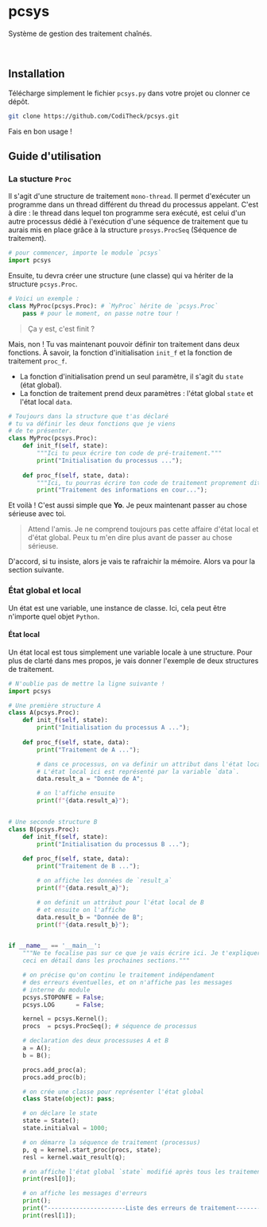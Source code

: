 # pcsys
Système de gestion des traitement chaînés.

<br/>

## Installation
Télécharge simplement le fichier `pcsys.py` dans votre projet ou clonner ce dépôt.

```sh
git clone https://github.com/CodiTheck/pcsys.git
```

Fais en bon usage !

## Guide d'utilisation

### La stucture `Proc`
<p>

Il s'agit d'une structure de traitement `mono-thread`. Il permet d'exécuter un programme dans un thread différent du thread du processus appelant. C'est à dire : le thread dans
lequel ton programme sera exécuté, est celui d'un autre processus dédié à l'exécution
d'une séquence de traitement que tu aurais mis en place grâce à la structure 
`prosys.ProcSeq` (Séquence de traitement).

```python
# pour commencer, importe le module `pcsys`
import pcsys
```

Ensuite, tu devra créer une structure (une classe) qui va hériter de la structure 
`pcsys.Proc`.

```python
# Voici un exemple :
class MyProc(pcsys.Proc): # `MyProc` hérite de `pcsys.Proc`
    pass # pour le moment, on passe notre tour !

```
</p>

> Ça y est, c'est finit ?

<p>

Mais, non ! Tu vas maintenant pouvoir définir ton traitement dans deux fonctions. À savoir, la fonction d'initialisation `init_f` et la fonction de traitement `proc_f`.
- La fonction d'initialisation prend un seul paramètre, il s'agit du `state` 
(état global).
- La fonction de traitement prend deux paramètres : l'état global `state` et 
l'état local `data`.

```python
# Toujours dans la structure que t'as déclaré
# tu va définir les deux fonctions que je viens 
# de te présenter.
class MyProc(pcsys.Proc):
    def init_f(self, state):
        """Ici tu peux écrire ton code de pré-traitement."""
        print("Initialisation du processus ...");
    
    def proc_f(self, state, data):
        """Ici, tu pourras écrire ton code de traitement proprement dite."""
        print("Traitement des informations en cour...");

```

Et voilà ! C'est aussi simple que **Yo**. Je peux maintenant passer au chose sérieuse
avec toi.

</p>

> Attend l'amis. Je ne comprend toujours pas cette affaire d'état local et d'état global.
> Peux tu m'en dire plus avant de passer au chose sérieuse.

D'accord, si tu insiste, alors je vais te rafraichir la mémoire. Alors va pour la
section suivante.

### État global et local

Un état est une variable, une instance de classe. Ici, cela peut être n'importe quel
objet `Python`. 

#### État local
<p>
Un état local est tous simplement une variable locale à une structure. Pour plus de clarté dans mes propos, je vais donner l'exemple de deux structures de traitement.

```python
# N'oublie pas de mettre la ligne suivante !
import pcsys

# Une première structure A
class A(pcsys.Proc):
    def init_f(self, state):
        print("Initialisation du processus A ...");
    
    def proc_f(self, state, data):
        print("Traitement de A ...");

        # dans ce processus, on va definir un attribut dans l'état local
        # L'état local ici est représenté par la variable `data`.
        data.result_a = "Donnée de A";

        # on l'affiche ensuite
        print(f"{data.result_a}");


# Une seconde structure B
class B(pcsys.Proc):
    def init_f(self, state):
        print("Initialisation du processus B ...");
    
    def proc_f(self, state, data):
        print("Traitement de B ...");

        # on affiche les données de `result_a`
        print(f"{data.result_a}");

        # on definit un attribut pour l'état local de B
        # et ensuite on l'affiche
        data.result_b = "Donnée de B";
        print(f"{data.result_b}");


if __name__ == '__main__':
    """Ne te focalise pas sur ce que je vais écrire ici. Je t'expliquerai tous
    ceci en détail dans les prochaines sections."""

    # on précise qu'on continu le traitement indépendament 
    # des erreurs éventuelles, et on n'affiche pas les messages
    # interne du module
    pcsys.STOPONFE = False;
    pcsys.LOG      = False;

    kernel = pcsys.Kernel();
    procs  = pcsys.ProcSeq(); # séquence de processus

    # declaration des deux processuses A et B
    a = A();
    b = B();

    procs.add_proc(a);
    procs.add_proc(b);

    # on crée une classe pour représenter l'état global
    class State(object): pass;

    # on déclare le state
    state = State();
    state.initialval = 1000;

    # on démarre la séquence de traitement (processus)
    p, q = kernel.start_proc(procs, state);
    resl = kernel.wait_result(q);

    # on affiche l'état global `state` modifié après tous les traitements
    print(resl[0]);

    # on affiche les messages d'erreurs
    print();
    print("----------------------Liste des erreurs de traitement--------------------");
    print(resl[1]);


```

</p>

<br/>
<br/>
